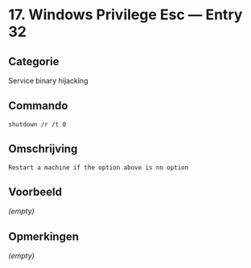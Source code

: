 # 17. Windows Privilege Esc — Entry 32

## Categorie

Service binary hijacking

## Commando

```
shutdown /r /t 0
```

## Omschrijving

```
Restart a machine if the option above is no option
```

## Voorbeeld

_(empty)_

## Opmerkingen

_(empty)_

